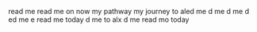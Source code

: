read me
read me on now
my pathway
my journey to aled me
d me
d me
d ed me
  e
read me today
d me to alx
d me
read mo today

